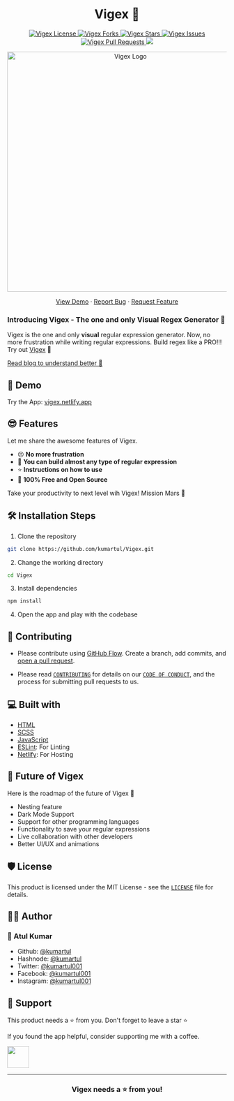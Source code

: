 <h1 align="center">Vigex 🚀</h1>

<p align="center">
<a href="https://github.com/kumartul/Vigex/blob/master/LICENSE" target="blank">
<img src="https://img.shields.io/github/license/kumartul/Vigex?style=flat-square" alt="Vigex License" />
</a>
<a href="https://github.com/kumartul/Vigex/fork" target="blank">
<img src="https://img.shields.io/github/forks/kumartul/Vigex?style=flat-square" alt="Vigex Forks"/>
</a>
<a href="https://github.com/kumartul/Vigex/stargazers" target="blank">
<img src="https://img.shields.io/github/stars/kumartul/Vigex?style=flat-square" alt="Vigex Stars"/>
</a>
<a href="https://github.com/kumartul/Vigex/issues" target="blank">
<img src="https://img.shields.io/github/issues/kumartul/Vigex?style=flat-square" alt="Vigex Issues"/>
</a>
<a href="https://github.com/kumartul/Vigex/pulls" target="blank">
<img src="https://img.shields.io/github/issues-pr/kumartul/Vigex?style=flat-square" alt="Vigex Pull Requests"/>
</a>
<a href="https://twitter.com/intent/tweet?text=Checkout%20vigex.netlify.app%20by%20@kumartul001.%20The%20one%20and%20only%20visual%20regular%20expression%20generator🔥"><img src="https://img.shields.io/twitter/url?label=Share%20on%20Twitter&style=social&url=https%3A%2F%2Fgithub.com%2Fkumartul%2FVigex"></a>

</p>

<p align="center"><img src="./public/icons/favicon.ico" alt="Vigex Logo" width="550" /></p>

<p align="center">
    <a href="https://vigex.netlify.app" target="blank">View Demo</a>
    ·
    <a href="https://github.com/kumartul/Vigex/issues/new/choose">Report Bug</a>
    ·
    <a href="https://github.com/kumartul/Vigex/issues/new/choose">Request Feature</a>
</p>

### Introducing Vigex - The one and only Visual Regex Generator 👋

Vigex is the one and only **visual** regular expression generator. Now, no more frustration while writing regular expressions. Build regex like a PRO!!! Try out [Vigex](https://vigex.netlify.app/) 🙌

[Read blog to understand better 📖](https://kumartul.hashnode.dev/introducing-vigex-pro-regex-builder)

## 🚀 Demo

Try the App: [vigex.netlify.app](https://vigex.netlify.app)

## 😎 Features

Let me share the awesome features of Vigex.

- 😣 **No more frustration**
- 🚀 **You can build almost any type of regular expression**
- ⭐ **Instructions on how to use**
- 🤑 **100% Free and Open Source**

Take your productivity to next level wih Vigex! Mission Mars 🚀

## 🛠️ Installation Steps

1. Clone the repository

```bash
git clone https://github.com/kumartul/Vigex.git
```

2. Change the working directory

```bash
cd Vigex
```

3. Install dependencies

```bash
npm install
```

4. Open the app and play with the codebase

## 🤝 Contributing

- Please contribute using [GitHub Flow](https://guides.github.com/introduction/flow). Create a branch, add commits, and [open a pull request](https://github.com/kumartul/Vigex/compare).

- Please read [`CONTRIBUTING`](./CONTRIBUTING.md) for details on our [`CODE OF CONDUCT`](./CODE_OF_CONDUCT.md), and the process for submitting pull requests to us.

## 💻 Built with

- [HTML](https://html.spec.whatwg.org/)
- [SCSS](https://sass-lang.com/)
- [JavaScript](https://www.ecma-international.org/publications-and-standards/standards/ecma-262/)
- [ESLint](https://eslint.org/): For Linting
- [Netlify](https://netlify.com): For Hosting

## 👀 Future of Vigex

Here is the roadmap of the future of Vigex 🤞

- Nesting feature
- Dark Mode Support
- Support for other programming languages
- Functionality to save your regular expressions
- Live collaboration with other developers
- Better UI/UX and animations

## 🛡️ License

This product is licensed under the MIT License - see the [`LICENSE`](./LICENSE) file for details.

## 👨‍💻 Author

### 👤 Atul Kumar

- Github: [@kumartul](https://github.com/kumartul)
- Hashnode: [@kumartul](https://hashnode.com/@kumartul)
- Twitter: [@kumartul001](https://twitter.com/kumartul001)
- Facebook: [@kumartul001](https://facebook.com/kumartul001)
- Instagram: [@kumartul001](https://instagram.com/kumartul001)

## 🙏 Support

This product needs a ⭐️ from you. Don't forget to leave a star ⭐️

If you found the app helpful, consider supporting me with a coffee.

<a href="https://www.buymeacoffee.com/kumartul">
<img src="https://cdn.buymeacoffee.com/buttons/v2/default-yellow.png" height="50px">
</a>

---

<h3 align="center">
Vigex needs a ⭐️ from you!
</h3>
